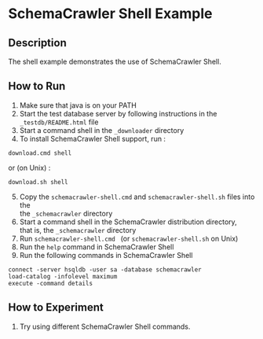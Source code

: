 # SchemaCrawler Shell Example

## Description
The shell example demonstrates the use of SchemaCrawler Shell.

## How to Run
1. Make sure that java is on your PATH
2. Start the test database server by following instructions in the `_testdb/README.html` file
3. Start a command shell in the `_downloader` directory 
4. To install SchemaCrawler Shell support, run :

```
download.cmd shell
```

   or (on Unix) :

```
download.sh shell
```
    
5. Copy the `schemacrawler-shell.cmd` and `schemacrawler-shell.sh` files into the  
   the `_schemacrawler` directory
5. Start a command shell in the SchemaCrawler distribution directory,  
   that is, the `_schemacrawler` directory
6. Run `schemacrawler-shell.cmd ` (or `schemacrawler-shell.sh` on Unix)
7. Run the `help` command in SchemaCrawler Shell
8. Run the following commands in SchemaCrawler Shell
```
connect -server hsqldb -user sa -database schemacrawler
load-catalog -infolevel maximum
execute -command details
```

## How to Experiment
1. Try using different SchemaCrawler Shell commands.
